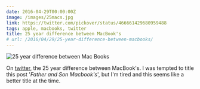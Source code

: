 ```yaml
---
date: 2016-04-29T00:00:00Z
image: /images/25macs.jpg
link: https://twitter.com/pickover/status/466661429680959488
tags: apple, macbooks, twitter
title: 25 year difference between MacBook's
# url: /2016/04/29/25-year-difference-between-macbooks/
---
```


![25 year difference between Mac Books](/images/25macs.jpg)

On [twitter](https://twitter.com/pickover/status/466661429680959488), the 25 year difference between MacBook's. I was tempted to title this post '*Father and Son Macbook's*', but I'm tired and this seems like a better title at the time.